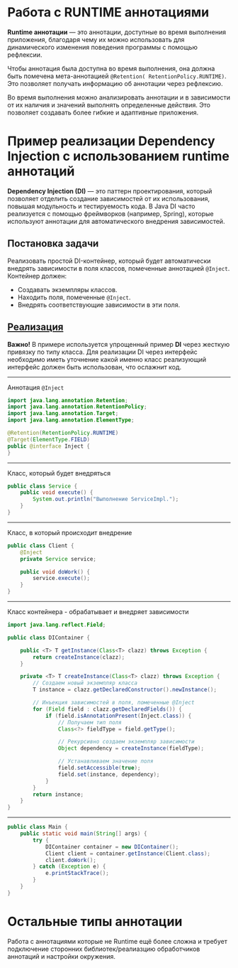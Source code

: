 # Работа с RUNTIME аннотациями

**Runtime аннотации** — это аннотации, доступные во время выполнения приложения, благодаря чему их можно использовать
для динамического изменения поведения программы с помощью рефлексии.

Чтобы аннотация была доступна во время выполнения, она должна быть помечена мета-аннотацией ```@Retention(
RetentionPolicy.RUNTIME)```. Это позволяет получать информацию об аннотации через рефлексию.

Во время выполнения можно анализировать аннотации и в зависимости от их наличия и значений выполнять определенные
действия. Это позволяет создавать более гибкие и адаптивные приложения.

# Пример реализации Dependency Injection с использованием runtime аннотаций

**Dependency Injection (DI)** — это паттерн проектирования, который позволяет отделить создание зависимостей от их
использования, повышая модульность и тестируемость кода. В Java DI часто реализуется с помощью фреймворков (например,
Spring), которые используют аннотации для автоматического внедрения зависимостей.

## Постановка задачи

Реализовать простой DI-контейнер, который будет автоматически внедрять зависимости в поля классов, помеченные
аннотацией ```@Inject```. Контейнер должен:

- Создавать экземпляры классов.
- Находить поля, помеченные ```@Inject```.
- Внедрять соответствующие зависимости в эти поля.

## [Реализация](code%2FMain.java)

**Важно!** В примере используется упрощенный пример **DI** через жесткую привязку по типу класса. Для реализации DI
через интерфейс необходимо иметь уточнение какой именно класс реализующий интерфейс должен быть использован, что
ослажнит код.

---

Аннотация ```@Inject```

```java
import java.lang.annotation.Retention;
import java.lang.annotation.RetentionPolicy;
import java.lang.annotation.Target;
import java.lang.annotation.ElementType;

@Retention(RetentionPolicy.RUNTIME)
@Target(ElementType.FIELD)
public @interface Inject {
}
```

---

Класс, который будет внедряться

```java
public class Service {
    public void execute() {
        System.out.println("Выполнение ServiceImpl.");
    }
}
```

---

Класс, в который происходит внедрение

```java
public class Client {
    @Inject
    private Service service;

    public void doWork() {
        service.execute();
    }
}
```

---

Класс контейнера - обрабатывает и внедряет зависимости

```java
import java.lang.reflect.Field;

public class DIContainer {

    public <T> T getInstance(Class<T> clazz) throws Exception {
        return createInstance(clazz);
    }

    private <T> T createInstance(Class<T> clazz) throws Exception {
        // Создаем новый экземпляр класса
        T instance = clazz.getDeclaredConstructor().newInstance();

        // Инъекция зависимостей в поля, помеченные @Inject
        for (Field field : clazz.getDeclaredFields()) {
            if (field.isAnnotationPresent(Inject.class)) {
                // Получаем тип поля
                Class<?> fieldType = field.getType();

                // Рекурсивно создаем экземпляр зависимости
                Object dependency = createInstance(fieldType);

                // Устанавливаем значение поля
                field.setAccessible(true);
                field.set(instance, dependency);
            }
        }
        return instance;
    }
}
```

---

```java
public class Main {
    public static void main(String[] args) {
        try {
            DIContainer container = new DIContainer();
            Client client = container.getInstance(Client.class);
            client.doWork();
        } catch (Exception e) {
            e.printStackTrace();
        }
    }
}
```

# Остальные типы аннотации

Работа с аннотациями которые не Runtime ещё более сложна и требует подключение сторонних библиотек/реалиазцию
обработчиков аннотаций и настройки окружения.